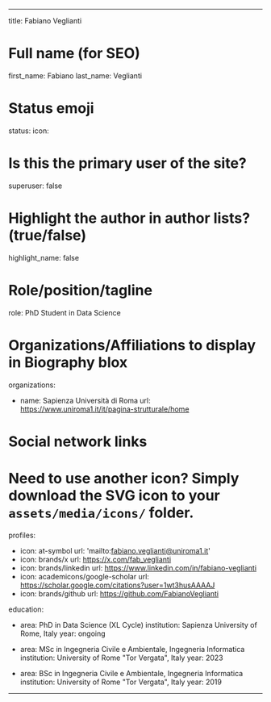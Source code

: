 ---

title: Fabiano Veglianti

# Full name (for SEO)
first_name: Fabiano
last_name: Veglianti

# Status emoji
status:
  icon: 

# Is this the primary user of the site?
superuser: false

# Highlight the author in author lists? (true/false)
highlight_name: false

# Role/position/tagline
role: PhD Student in Data Science

# Organizations/Affiliations to display in Biography blox
organizations:
  - name: Sapienza Università di Roma
    url: https://www.uniroma1.it/it/pagina-strutturale/home

# Social network links
# Need to use another icon? Simply download the SVG icon to your `assets/media/icons/` folder.
profiles:
  - icon: at-symbol
    url: 'mailto:fabiano.veglianti@uniroma1.it'
  - icon: brands/x
    url: https://x.com/fab_veglianti
  - icon: brands/linkedin
    url: https://www.linkedin.com/in/fabiano-veglianti
  - icon: academicons/google-scholar
    url: https://scholar.google.com/citations?user=1wt3husAAAAJ
  - icon: brands/github
    url: https://github.com/FabianoVeglianti

education:
  - area: PhD in Data Science (XL Cycle)
    institution: Sapienza University of Rome, Italy
    year: ongoing

  - area: MSc in Ingegneria Civile e Ambientale, Ingegneria Informatica
    institution: University of Rome "Tor Vergata", Italy
    year: 2023
  
  - area: BSc in Ingegneria Civile e Ambientale, Ingegneria Informatica
    institution: University of Rome "Tor Vergata", Italy
    year: 2019

---